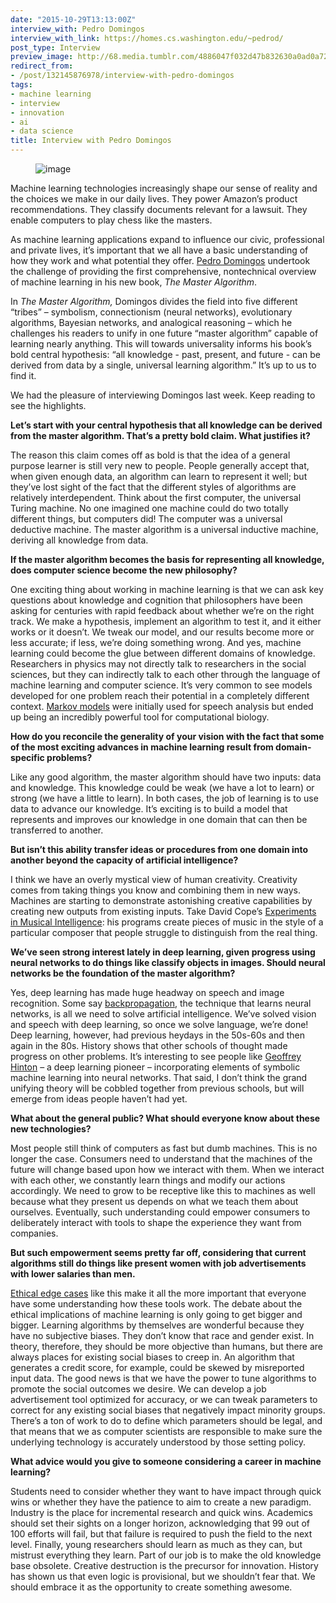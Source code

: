 ```yaml
---
date: "2015-10-29T13:13:00Z"
interview_with: Pedro Domingos
interview_with_link: https://homes.cs.washington.edu/~pedrod/
post_type: Interview
preview_image: http://68.media.tumblr.com/4886047f032d47b832630a0ad0a72841/tumblr_inline_nwzgbcEPkQ1ta78fg_540.jpg
redirect_from:
- /post/132145876978/interview-with-pedro-domingos
tags:
- machine learning
- interview
- innovation
- ai
- data science
title: Interview with Pedro Domingos
---
```


<figure data-orig-width="1000" data-orig-height="614" class="tmblr-full"><img src="http://68.media.tumblr.com/4886047f032d47b832630a0ad0a72841/tumblr_inline_nwzgbcEPkQ1ta78fg_540.jpg" alt="image" data-orig-width="1000" data-orig-height="614"/></figure><p>Machine learning technologies increasingly shape our sense of reality and the choices we make in our daily lives. They power Amazon’s product recommendations. They classify documents relevant for a lawsuit. They enable computers to play chess like the masters.<b><br/></b></p><p>As machine learning applications expand to influence our civic, professional and private lives, it’s important that we all have a basic understanding of how they work and what potential they offer. <a href="https://homes.cs.washington.edu/~pedrod/">Pedro Domingos</a> undertook the challenge of providing the first comprehensive, nontechnical overview of machine learning in his new book, <i>The Master Algorithm</i>. </p><p>In <i>The Master Algorithm, </i>Domingos divides the field into five different “tribes” &ndash; symbolism, connectionism (neural networks), evolutionary algorithms, Bayesian networks, and analogical reasoning &ndash; which he challenges his readers to unify in one future “master algorithm” capable of learning nearly anything. This will towards universality informs his book’s bold central hypothesis: “all knowledge - past, present, and future - can be derived from data by a single, universal learning algorithm.” It’s up to us to find it. </p><p>We had the pleasure of interviewing Domingos last week. Keep reading to see the highlights. </p><!--more--><p><b>Let’s start with your central hypothesis that all knowledge can be derived from the master algorithm. That’s a pretty bold claim. What justifies it? </b></p><p>The reason this claim comes off as bold is that the idea of a general purpose learner is still very new to people. People generally accept that, when given enough data, an algorithm can learn to represent it well; but they’ve lost sight of the fact that the different styles of algorithms are relatively interdependent. Think about the first computer, the universal Turing machine. No one imagined one machine could do two totally different things, but computers did! The computer was a universal deductive machine. The master algorithm is a universal inductive machine, deriving all knowledge from data. </p><p><b>If the master algorithm becomes the basis for representing all knowledge, does computer science become the new philosophy? </b></p><p>One exciting thing about working in machine learning is that we can ask key questions about knowledge and cognition that philosophers have been asking for centuries with rapid feedback about whether we’re on the right track. We make a hypothesis, implement an algorithm to test it, and it either works or it doesn’t. We tweak our model, and our results become more or less accurate; if less, we’re doing something wrong. And yes, machine learning could become the glue between different domains of knowledge. Researchers in physics may not directly talk to researchers in the social sciences, but they can indirectly talk to each other through the language of machine learning and computer science. It’s very common to see models developed for one problem reach their potential in a completely different context. <a href="http://www.mathpages.com/home/kmath232/part2/part2.htm">Markov models</a> were initially used for speech analysis but ended up being an incredibly powerful tool for computational biology. </p><p><b>How do you reconcile the generality of your vision with the fact that some of the most exciting advances in machine learning result from domain-specific problems? </b></p><p>Like any good algorithm, the master algorithm should have two inputs: data and knowledge. This knowledge could be weak (we have a lot to learn) or strong (we have a little to learn). In both cases, the job of learning is to use data to advance our knowledge. It’s exciting is to build a model that represents and improves our knowledge in one domain that can then be transferred to another.</p><p><b>But isn’t this ability transfer ideas or procedures from one domain into another beyond the capacity of artificial intelligence? </b></p><p>I think we have an overly mystical view of human creativity. Creativity comes from taking things you know and combining them in new ways. Machines are starting to demonstrate astonishing creative capabilities by creating new outputs from existing inputs. Take David Cope’s <a href="http://artsites.ucsc.edu/faculty/cope/experiments.htm">Experiments in Musical Intelligence</a>: his programs create pieces of music in the style of a particular composer that people struggle to distinguish from the real thing. </p><p><b>We’ve seen strong interest lately in deep learning, given progress using neural networks to do things like classify objects in images. Should neural networks be the foundation of the master algorithm? </b></p><p>Yes, deep learning has made huge headway on speech and image recognition. Some say <a href="http://neuralnetworksanddeeplearning.com/chap2.html">backpropagation</a>, the technique that learns neural networks, is all we need to solve artificial intelligence. We’ve solved vision and speech with deep learning, so once we solve language, we’re done! Deep learning, however, had previous heydays in the 50s-60s and then again in the 80s. History shows that other schools of thought made progress on other problems. It’s interesting to see people like <a href="http://www.cs.toronto.edu/~hinton/">Geoffrey Hinton</a> &ndash; a deep learning pioneer &ndash; incorporating elements of symbolic machine learning into neural networks. That said, I don’t think the grand unifying theory will be cobbled together from previous schools, but will emerge from ideas people haven’t had yet. </p><p><b>What about the general public? What should everyone know about these new technologies? </b></p><p>Most people still think of computers as fast but dumb machines. This is no longer the case. Consumers need to understand that the machines of the future will change based upon how we interact with them. When we interact with each other, we constantly learn things and modify our actions accordingly. We need to grow to be receptive like this to machines as well because what they present us depends on what we teach them about ourselves. Eventually, such understanding could empower consumers to deliberately interact with tools to shape the experience they want from companies. </p><p><b>But such empowerment seems pretty far off, considering that current algorithms still do things like present women with job advertisements with lower salaries than men. </b></p><p><a href="http://www.nytimes.com/2015/07/10/upshot/when-algorithms-discriminate.html">Ethical edge cases</a> like this make it all the more important that everyone have some understanding how these tools work. The debate about the ethical implications of machine learning is only going to get bigger and bigger. Learning algorithms by themselves are wonderful because they have no subjective biases. They don’t know that race and gender exist. In theory, therefore, they should be more objective than humans, but there are always places for existing social biases to creep in. An algorithm that generates a credit score, for example, could be skewed by misreported input data. The good news is that we have the power to tune algorithms to promote the social outcomes we desire. We can develop a job advertisement tool optimized for accuracy, or we can tweak parameters to correct for any existing social biases that negatively impact minority groups. There’s a ton of work to do to define which parameters should be legal, and that means that we as computer scientists are responsible to make sure the underlying technology is accurately understood by those setting policy.</p><p><b>What advice would you give to someone considering a career in machine learning?</b></p><p>Students need to consider whether they want to have impact through quick wins or whether they have the patience to aim to create a new paradigm. Industry is the place for incremental research and quick wins. Academics should set their sights on a longer horizon, acknowledging that 99 out of 100 efforts will fail, but that failure is required to push the field to the next level. Finally, young researchers should learn as much as they can, but mistrust everything they learn. Part of our job is to make the old knowledge base obsolete. Creative destruction is the precursor for innovation. History has shown us that even logic is provisional, but we shouldn’t fear that. We should embrace it as the opportunity to create something awesome. </p>
